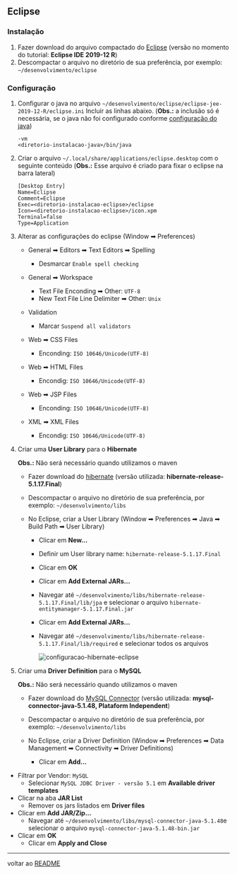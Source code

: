 ## Eclipse
### Instalação
1. Fazer download do arquivo compactado do [Eclipse](https://www.eclipse.org/downloads/packages/) (versão no momento do tutorial: **Eclipse IDE 2019-12 R**)
2. Descompactar o arquivo no diretório de sua preferência, por exemplo: `~/desenvolvimento/eclipse`
### Configuração
1. Configurar o java no arquivo `~/desenvolvimento/eclipse/eclipse-jee-2019-12-R/eclipse.ini`
   Incluir as linhas abaixo. (**Obs.:** a inclusão só é necessária, se o java não foi configurado conforme [configuração do java](java.md#configura--o))
   ```shell
   -vm
   <diretorio-instalacao-java>/bin/java
   ```
   
2. Criar o arquivo `~/.local/share/applications/eclipse.desktop` com o seguinte conteúdo (**Obs.:** Esse arquivo é criado para fixar o eclipse na barra lateral)
   ```shell
   [Desktop Entry]
   Name=Eclipse
   Comment=Eclipse
   Exec=<diretorio-instalacao-eclipse>/eclipse
   Icon=<diretorio-instalacao-eclipse>/icon.xpm
   Terminal=false
   Type=Application
   ```
   
3. Alterar as configurações do eclipse (Window &#10145; Preferences)

   - General &#10145; Editors &#10145; Text Editors &#10145; Spelling
       - Desmarcar `Enable spell checking`

   - General &#10145; Workspace
       - Text File Enconding &#10145; Other: `UTF-8`
       - New Text File Line Delimiter &#10145; Other: `Unix`
   
   - Validation
      - Marcar `Suspend all validators`
   
   - Web  &#10145; CSS Files
      - Enconding: `ISO 10646/Unicode(UTF-8)`
   
   - Web  &#10145; HTML Files
      - Encondig: `ISO 10646/Unicode(UTF-8)`
   
   - Web  &#10145; JSP Files 
      - Enconding: `ISO 10646/Unicode(UTF-8)`
   
   - XML &#10145; XML Files
      - Encondig: `ISO 10646/Unicode(UTF-8)`

4. Criar uma **User Library** para o **Hibernate**

   **Obs.:** Não será necessário quando utilizamos o maven 

   - Fazer download do [hibernate](https://hibernate.org/orm/releases/5.1/) (versão utilizada: **hibernate-release-5.1.17.Final**)

   - Descompactar o arquivo no diretório de sua preferência, por exemplo: `~/desenvolvimento/libs`

   - No Eclipse, criar a User Library  (Window &#10145; Preferences &#10145; Java &#10145; Build Path &#10145; User Library) 

     - Clicar em **New...**

     - Definir um User library name: `hibernate-release-5.1.17.Final`

     - Clicar em **OK**

     - Clicar em **Add External JARs...**

     - Navegar até `~/desenvolvimento/libs/hibernate-release-5.1.17.Final/lib/jpa` e selecionar o arquivo `hibernate-entitymanager-5.1.17.Final.jar`

     - Clicar em **Add External JARs...**

     - Navegar até `~/desenvolvimento/libs/hibernate-release-5.1.17.Final/lib/required` e selecionar todos os arquivos

       ![configuracao-hibernate-eclipse](/home/alexandre/Documentos/configuracao/configuracao-hibernate-eclipse.png)

5. Criar uma **Driver Definition** para o **MySQL** 

   **Obs.:** Não será necessário quando utilizamos o maven 

   - Fazer download do [MySQL Connector](https://dev.mysql.com/downloads/connector/j/5.1.html) (versão utilizada: **mysql-connector-java-5.1.48, Plataform Independent**)

   - Descompactar o arquivo no diretório de sua preferência, por exemplo: `~/desenvolvimento/libs`

   - No Eclipse, criar a Driver Definition (Window &#10145; Preferences &#10145; Data Management &#10145; Connectivity &#10145; Driver Definitions)

     - Clicar em **Add...**
- Filtrar por Vendor: `MySQL`
     - Selecionar `MySQL JDBC Driver - versão 5.1` em **Available driver templates**
- Clicar na aba **JAR List**
     - Remover os jars listados em **Driver files**
- Clicar em **Add JAR/Zip...**
     - Navegar até `~/desenvolvimento/libs/mysql-connector-java-5.1.48`e selecionar o arquivo `mysql-connector-java-5.1.48-bin.jar` 
- Clicar em **OK**
     - Clicar em **Apply and Close**





----
voltar ao [README](README.md)
